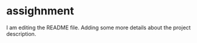 # assighnment
I am editing the README file. Adding some more details about the project description.
